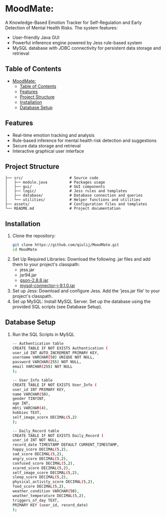 # MoodMate: 
A Knowledge-Based Emotion Tracker for Self-Regulation and Early Detection of Mental Health Risks. The system features:

* User-friendly Java GUI
* Powerful inference engine powered by Jess rule-based system
* MySQL database with JDBC connectivity for persistent data storage and retrieval

## Table of Contents
- [MoodMate:](#moodmate)
  - [Table of Contents](#table-of-contents)
  - [Features](#features)
  - [Project Structure](#project-structure)
  - [Installation](#installation)
  - [Database Setup](#database-setup)

## Features

* Real-time emotion tracking and analysis
* Rule-based inference for mental health risk detection and suggestions
* Secure data storage and retrieval
* Interactive graphical user interface

## Project Structure
    ├── src/                     # Source code
    │   ├── module.java          # Packages usage
    │   ├── gui/                 # GUI components
    │   ├── logic/               # Jess rules and templates
    │   ├── database/            # Database connection and queries
    │   └── utilities/           # Helper functions and utilities
    ├── assets/                  # Configuration files and templates
    └── README.md                # Project documentation


## Installation
1. Clone the repository: 
   ```bash
   git clone https://github.com/qiulij/MoodMate.git
   cd MoodMate
2. Set Up Required Libraries:
   Download the following .jar files and add them to your project's classpath:  <br />
    * jess.jar
    * jsr94.jar
    * [gson-2.8.8.jar](https://search.maven.org/artifact/com.google.code.gson/gson/2.8.8/jar)
    * [mysql-connector-j-9.1.0.jar](https://dev.mysql.com/downloads/connector/j/?os=26)
3. Set up Jess: 
   Download and configure Jess. Add the 'jess.jar file' to your project's classpath.  <br />
4. Set up MySQL: 
   Install MySQL Server. Set up the database using the provided SQL scripts (see Database Setup).  <br />


## Database Setup
1. Run the SQL Scripts in MySQL
    ```bash
    -- Authentication table
    CREATE TABLE IF NOT EXISTS Authentication (
    user_id INT AUTO_INCREMENT PRIMARY KEY,
    username VARCHAR(50) UNIQUE NOT NULL,
    password VARCHAR(255) NOT NULL,
    email VARCHAR(255) NOT NULL
    );

    -- User_Info table
    CREATE TABLE IF NOT EXISTS User_Info (
    user_id INT PRIMARY KEY,
    name VARCHAR(50),
    gender TINYINT,
    age INT,
    mbti VARCHAR(4),
    hobbies TEXT,
    self_image_score DECIMAL(5,2)
    );

    -- Daily_Record table
    CREATE TABLE IF NOT EXISTS Daily_Record (
    user_id INT NOT NULL,
    record_date TIMESTAMP DEFAULT CURRENT_TIMESTAMP,
    happy_score DECIMAL(5,2),
    sad_score DECIMAL(5,2),
    angry_score DECIMAL(5,2),
    confused_score DECIMAL(5,2),
    scared_score DECIMAL(5,2),
    self_image_score DECIMAL(5,2),
    sleep_score DECIMAL(5,2),
    physical_activity_score DECIMAL(5,2),
    food_score DECIMAL(5,2),
    weather_condition VARCHAR(50),
    weather_temperature DECIMAL(5,2),
    triggers_of_day TEXT,
    PRIMARY KEY (user_id, record_date)
    );